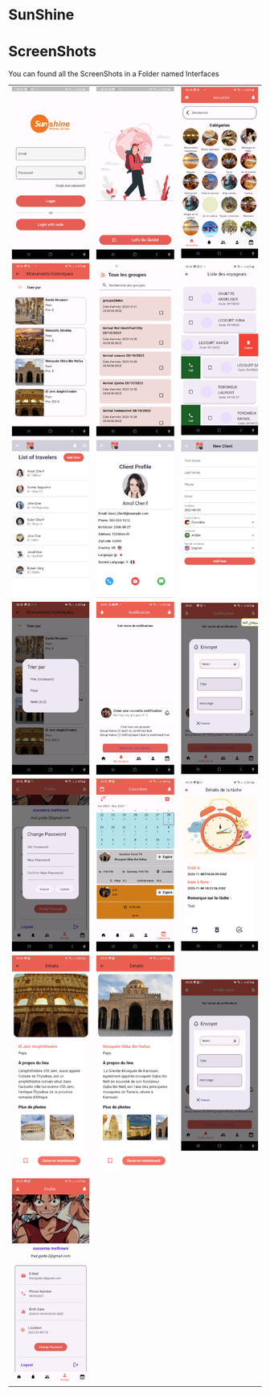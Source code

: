 # SunShine



# ScreenShots
You can found all the ScreenShots in a Folder named Interfaces

<table>
  <tr>
    <td style="margin-right: 10px;"><img src="https://github.com/abir739/SunShine_app/blob/main/Interfaces/Screenshot_20240115_085320.jpg" alt="Screenshot 1"></td>
    <td style="margin-left: 10px;"><img src="https://github.com/abir739/SunShine_app/blob/main/Interfaces/Screenshot_20240115_085427.jpg" alt="Screenshot 2"></td>
    <td style="margin-right: 10px;"><img src=https://github.com/abir739/SunShine_app/blob/main/Interfaces/Screenshot_20240115_085437.jpg" alt="Screenshot 1"></td>
  </tr>
   <tr>
   <td style="margin-left: 10px;"><img src="https://github.com/abir739/SunShine_app/blob/main/Interfaces/Screenshot_20240115_085446.jpg" alt="Screenshot 2"></td>
    <td style="margin-right: 10px;"><img src="https://github.com/abir739/SunShine_app/blob/main/Interfaces/Screenshot_20240115_085536.jpg" alt="Screenshot 1"></td>
    <td style="margin-left: 10px;"><img src="https://github.com/abir739/SunShine_app/blob/main/Interfaces/Screenshot_20240115_085643.jpg" alt="Screenshot 2"></td>
  </tr>
   <tr>
    <td style="margin-right: 10px;"><img src="https://github.com/abir739/Guide_app/blob/main/Interfaces/clients.jpg" alt="Screenshot 1"></td>
    <td><img src="https://github.com/abir739/Guide_app/blob/main/Interfaces/detail_client.jpg" alt="Screenshot 2"></td>
     <td style="margin-left: 10px;"><img src="https://github.com/abir739/Guide_app/blob/main/Interfaces/new_client.jpg" alt="Screenshot 2"></td>
  </tr>
   <tr>
   <td style="margin-left: 10px;"><img src="https://github.com/abir739/SunShine_app/blob/main/Interfaces/Screenshot_20240115_085854.jpg" alt="Screenshot 2"></td>
    <td style="margin-right: 10px;"><img src="https://github.com/abir739/SunShine_app/blob/main/Interfaces/Screenshot_20240115_090123.jpg" alt="Screenshot 1"></td>
    <td style="margin-left: 10px;"><img src="https://github.com/abir739/SunShine_app/blob/main/Interfaces/Screenshot_20240115_090131.jpg" alt="Screenshot 2"></td>
   
  </tr>
   <tr>
   <td style="margin-left: 10px;"><img src="https://github.com/abir739/SunShine_app/blob/main/Interfaces/Screenshot_20240115_093209.jpg" alt="Screenshot 2"></td>
    <td style="margin-right: 10px;"><img src="https://github.com/abir739/SunShine_app/blob/main/Interfaces/Screenshot_20240115_093256.jpg" alt="Screenshot 1"></td>
    <td style="margin-left: 10px;"><img src="https://github.com/abir739/SunShine_app/blob/main/Interfaces/Screenshot_20240115_093344.jpg" alt="Screenshot 2"></td>
   
  </tr>
   <tr>
   <td style="margin-left: 10px;"><img src="https://github.com/abir739/SunShine_app/blob/main/Interfaces/Screenshot_20240115_093456.jpg" alt="Screenshot 2"></td>
    <td style="margin-right: 10px;"><img src="https://github.com/abir739/SunShine_app/blob/main/Interfaces/Screenshot_20240115_093520.jpg" alt="Screenshot 1"></td>
    <td style="margin-left: 10px;"><img src="https://github.com/abir739/SunShine_app/blob/main/Interfaces/Screenshot_20240115_093535.jpg" alt="Screenshot 2"></td>
   
  </tr>
   <td style="margin-left: 10px;"><img src="https://github.com/abir739/SunShine_app/blob/main/Interfaces/Screenshot_20240115_093543.jpg" alt="Screenshot 2"></td>

   
  </tr>

</table>
